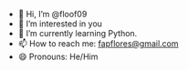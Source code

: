 - 👋 Hi, I’m @floof09
- 👀 I’m interested in you
- 🌱 I’m currently learning Python.
- 📫 How to reach me: fapflores@gmail.com
- 😄 Pronouns: He/Him

<!---
floof09/floof09 is a ✨ special ✨ repository because its `README.md` (this file) appears on your GitHub profile.
You can click the Preview link to take a look at your changes.
--->
